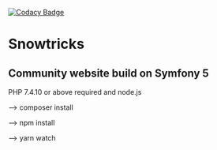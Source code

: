 [![Codacy Badge](https://app.codacy.com/project/badge/Grade/0b7095c44e0e4146afd7ed42fa8de060)](https://www.codacy.com/gh/CarluPtr/snowtricks/dashboard?utm_source=github.com&amp;utm_medium=referral&amp;utm_content=CarluPtr/snowtricks&amp;utm_campaign=Badge_Grade)
# Snowtricks
## Community website build on Symfony 5

PHP 7.4.10 or above required and node.js

--> composer install

--> npm install

--> yarn watch